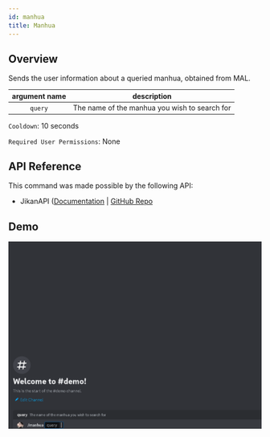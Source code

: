 ```yaml
---
id: manhua
title: Manhua
---
```


## Overview

Sends the user information about a queried manhua, obtained from MAL.

| argument name |                  description                  |
| :-----------: | :-------------------------------------------: |
|    `query`    | The name of the manhua you wish to search for |

`Cooldown`: 10 seconds

`Required User Permissions`: None

## API Reference

This command was made possible by the following API:

- JikanAPI ([Documentation](https://docs.api.jikan.moe/) | [GitHub Repo](https://github.com/jikan-me/jikan-rest)

## Demo

![Manhua Command Demo Gif](../../../public/info/manhua.gif)
